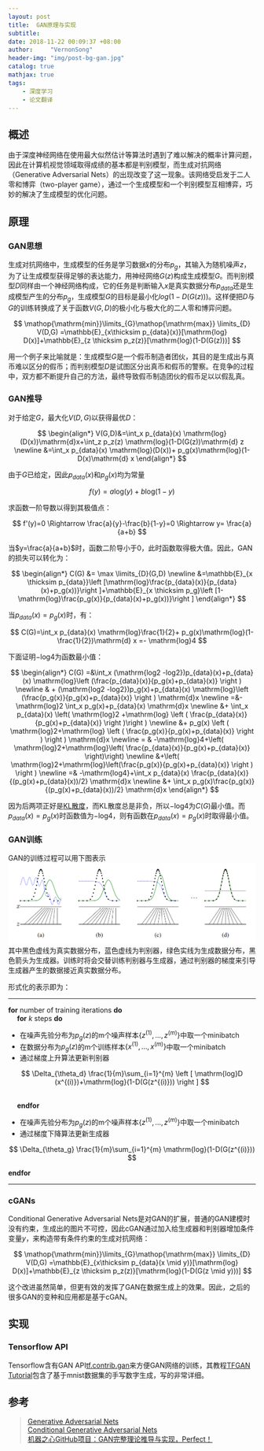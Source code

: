 ```yaml
---
layout: post
title:  GAN原理与实现
subtitle: 
date: 2018-11-22 00:09:37 +08:00
author:     "VernonSong"
header-img: "img/post-bg-gan.jpg"
catalog: true
mathjax: true
tags:
    - 深度学习
    - 论文翻译
---
```


## 概述
由于深度神经网络在使用最大似然估计等算法时遇到了难以解决的概率计算问题，因此在计算机视觉领域取得成绩的基本都是判别模型，而生成对抗网络（Generative Adversarial Nets）的出现改变了这一现象。该网络受启发于二人零和博弈（two-player game），通过一个生成模型和一个判别模型互相博弈，巧妙的解决了生成模型的优化问题。

## 原理
### GAN思想
生成对抗网络中，生成模型的任务是学习数据$x$的分布$p_g$，其输入为随机噪声$z$，                                                                                                                                                                                                                                              为了让生成模型获得足够的表达能力，用神经网络$G(z)$构成生成模型$G$。而判别模型$D$同样由一个神经网络构成，它的任务是判断输入$x$是真实数据分布$p_{data}$还是生成模型产生的分布$p_g$，生成模型$G$的目标是最小化$log(1-D(G(z)))$。这样便把$D$与$G$的训练转换成了关于函数$V(G,D)$的极小化与极大化的二人零和博弈问题。

$$
\mathop{\mathrm{min}}\limits_{G}\mathop{\mathrm{max}} \limits_{D} V(D,G) =\mathbb{E}_{x\thicksim p_{data}(x)}[\mathrm{log} D(x)]+\mathbb{E}_{z \thicksim p_z(z)}[\mathrm{log}(1-D(G(z)))] 
$$

用一个例子来比喻就是：生成模型$G$是一个假币制造者团伙，其目的是生成出与真币难以区分的假币；而判别模型$D$是试图区分出真币和假币的警察。在竞争的过程中，双方都不断提升自己的方法，最终导致假币制造团伙的假币足以以假乱真。

### GAN推导

对于给定$G$，最大化$V(D,G)$以获得最优$D$：

$$
\begin{align*}
V(G,D)&=\int_x p_{data}(x) \mathrm{log}(D(x))\mathrm{d}x+\int_z p_z(z) \mathrm{log}(1-D(G(z))\mathrm{d} z
\newline &=\int_x p_{data}(x) \mathrm{log}(D(x))+ p_g(x)\mathrm{log}(1-D(x)\mathrm{d} x
\end{align*}
$$

由于$G$已给定，因此$p_{data}(x)$和$p_g(x)$均为常量

$$
f(y)=a \mathrm{log}(y)+b \mathrm{log}(1-y)
$$

求函数一阶导数以得到其极值点：

$$
f'(y)=0 \Rightarrow \frac{a}{y}-\frac{b}{1-y}=0  \Rightarrow y= \frac{a}{a+b}
$$

当$y=\frac{a}{a+b}$时，函数二阶导小于0，此时函数取得极大值。因此，GAN的损失可以转化为：

$$
\begin{align*}
C(G) &=  \max \limits_{D}(G,D)
\newline &=\mathbb{E}_{x \thicksim p_{data}}\left [\mathrm{log}\frac{p_{data}(x)}{p_{data}(x)+p_g(x))}\right ]+\mathbb{E}_{x \thicksim p_g}\left [1-\mathrm{log}\frac{p_g(x)}{p_{data}(x)+p_g(x))}\right ]
\end{align*}
$$

当$p_{data}(x)=p_g(x)$时，有：

$$
C(G)=\int_x p_{data}(x) \mathrm{log}\frac{1}{2}+ p_g(x)\mathrm{log}(1-\frac{1}{2})\mathrm{d} x
=- \mathrm{log}4
$$

下面证明$-\mathrm{log}4$为函数最小值：

$$
\begin{align*}
C(G) =&\int_x (\mathrm{log2 -log2})p_{data}(x)+p_{data}(x) \mathrm{log}\left (\frac{p_{data}(x)}{p_g(x)+p_{data}(x)} \right ) 
\newline & + (\mathrm{log2 -log2})p_g(x)+p_{data}(x) \mathrm{log}\left (\frac{p_g(x)}{p_g(x)+p_{data}(x)} \right ) \mathrm{d}x
\newline =&-\mathrm{log}2 \int_x p_g(x)+p_{data}(x) \mathrm{d}x
\newline &+ \int_x p_{data}(x) \left( \mathrm{log}2 +\mathrm{log} \left ( \frac{p_{data}(x)}{p_g(x)+p_{data}(x)} \right )\right )
\newline &+ p_g(x) \left ( \mathrm{log}2+\mathrm{log} \left ( \frac{p_g(x)}{p_g(x)+p_{data}(x)} \right ) \right )  \mathrm{d}x
\newline = & -\mathrm{log}4+\left( \mathrm{log}2+\mathrm{log}\left( \frac{p_{data}(x)}{p_g(x)+p_{data}(x)} \right)\right)
\newline &+\left( \mathrm{log}2+\mathrm{log}\left(\frac{p_g(x)}{p_g(x)+p_{data}(x)} \right ) \right )
\newline =& -\mathrm{log4}+\int_x p_{data}(x) \frac{p_{data}(x)}{(p_g(x)+p_{data}(x))/2} \mathrm{d}x
\newline &+ \int_x p_g(x)\frac{p_g(x)}{(p_g(x)+p_{data}(x))/2} \mathrm{d}x
\end{align*}
$$

因为后两项正好是[KL散度](https://zh.wikipedia.org/wiki/%E7%9B%B8%E5%AF%B9%E7%86%B5)，而KL散度总是非负，所以$-\mathrm{log}4$为$C(G)$最小值。而$p_{data}(x)=p_g(x)$时函数值为$-\mathrm{log}4$，则有函数在$p_{data}(x)=p_g(x)$时取得最小值。

### GAN训练
GAN的训练过程可以用下图表示
![](/img/in-post/post-gan.png)
其中黑色虚线为真实数据分布，蓝色虚线为判别器，绿色实线为生成数据分布，黑色箭头为生成器。训练时将会交替训练判别器与生成器，通过判别器的梯度来引导生成器产生的数据接近真实数据分布。

形式化的表示即为：
- - - - -
**for** number of training iterations **do**
<br/>    &emsp; **for** $k$ steps **do** 
- 在噪声先验分布为$p_g(z)$的m个噪声样本$\{z^{(1)},\dots ,z^{(m)} \}$中取一个minibatch
- 在数据分布为$p_g(z)$的m个训练样本$\{x^{(1)},\dots ,x^{(m)} \}$中取一个minibatch
- 通过梯度上升算法更新判别器

$$
\Delta_{\theta_d} \frac{1}{m}\sum_{i=1}^{m} \left [ \mathrm{log}D (x^{(i)})+\mathrm{log}(1-D(G(z^{(i)}))  \right ]
$$

<br/>    &emsp; **endfor**
- 在噪声先验分布为$p_g(z)$的m个噪声样本$\{z^{(1)},\dots ,z^{(m)} \}$中取一个minibatch
- 通过梯度下降算法更新生成器

$$
\Delta_{\theta_g} \frac{1}{m}\sum_{i=1}^{m} \mathrm{log}(1-D(G(z^{(i)})) 
$$

**endfor**

- - - - -

### cGANs
Conditional Generative Adversarial Nets是对GAN的扩展，普通的GAN建模时没有约束，生成出的图片不可控，因此cGAN通过加入给生成器和判别器增加条件变量$y$，来构造带有条件约束的生成对抗网络：

$$
\mathop{\mathrm{min}}\limits_{G}\mathop{\mathrm{max}} \limits_{D} V(D,G) =\mathbb{E}_{x\thicksim p_{data}(x \mid y)}[\mathrm{log} D(x)]+\mathbb{E}_{z \thicksim p_z(z)}[\mathrm{log}(1-D(G(z \mid y)))] 
$$

这个改进虽然简单，但更有效的发挥了GAN在数据生成上的效果。因此，之后的很多GAN的变种和应用都是基于cGAN。

## 实现
### Tensorflow API
Tensorflow含有GAN API[tf.contrib.gan](https://www.tensorflow.org/api_docs/python/tf/contrib/gan)来方便GAN网络的训练，其教程[TFGAN Tutorial](https://github.com/tensorflow/models/blob/master/research/gan/tutorial.ipynb)包含了基于mnist数据集的手写数字生成，写的非常详细。

## 参考
> [Generative Adversarial Nets](https://arxiv.org/pdf/1406.2661.pdf)
> <br/>
> [Conditional Generative Adversarial Nets](https://arxiv.org/pdf/1411.1784.pdf)
>  <br/>
> [机器之心GitHub项目：GAN完整理论推导与实现，Perfect！](https://www.jiqizhixin.com/articles/2017-10-1-1)
> 